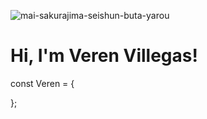 
![mai-sakurajima-seishun-buta-yarou](https://github.com/Vommy/Vommy/assets/81606492/9f64677b-f074-4773-943e-1fd246129664)


# Hi, I'm Veren Villegas!
<!--
**Vommy/Vommy** is a ✨ _special_ ✨ repository because its![Uploading aboutMe.png…]()
 `README.md` (this file) appears on your GitHub profile.

Here are some ideas to get you started:

- 🔭 I’m currently working on ...
- 🌱 I’m currently learning ...
- 👯 I’m looking to collaborate on ...
- 🤔 I’m looking for help with ...
- 💬 Ask me about ...
- 📫 How to reach me: ...
- 😄 Pronouns: ...
- ⚡ Fun fact: ...
-->
const Veren = {

};
